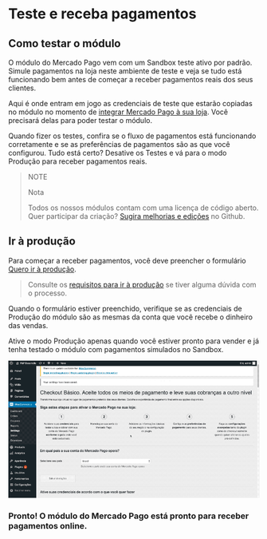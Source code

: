 # Teste e receba pagamentos

## Como testar o módulo

O módulo do Mercado Pago vem com um Sandbox teste ativo por padrão. Simule pagamentos na loja neste ambiente de teste e veja se tudo está funcionando bem antes de começar a receber pagamentos reais dos seus clientes. 

Aqui é onde entram em jogo as credenciais de teste que estarão copiadas no módulo no momento de [integrar Mercado Pago à sua loja](https://www.mercadopago.com.br/developers/pt/guides/plugins/woocommerce/integration/). Você precisará delas para poder testar o módulo.

Quando fizer os testes, confira se o fluxo de pagamentos está funcionando corretamente e se as preferências de pagamentos são as que você configurou. Tudo está certo? Desative os Testes e vá para o modo Produção para receber pagamentos reais.

> NOTE
>
> Nota
> 
> Todos os nossos módulos contam com uma licença de código aberto. Quer participar da criação? [Sugira melhorias e edições](https://github.com/mercadopago/cart-woocommerce) no Github.

## Ir à produção

Para começar a receber pagamentos, você deve preencher o formulário [Quero ir à produção](https://www.mercadopago.com/mlb/account/credentials/).

> Consulte os [requisitos para ir à produção](https://www.mercadopago.com.br/developers/pt/guides/payments/api/goto-production/) se tiver alguma dúvida com o processo.

Quando o formulário estiver preenchido, verifique se as credenciais de Produção do módulo são as mesmas da conta que você recebe o dinheiro das vendas. 

Ative o modo Produção apenas quando você estiver pronto para vender e já tenha testado o módulo com pagamentos simulados no Sandbox. 

![Fluxo homologação](/images/woocomerce/br_woo_homologacion.gif)

### **Pronto! O módulo do Mercado Pago está pronto para receber pagamentos online.**